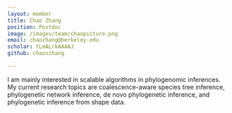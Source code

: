 ```yaml
---
layout: member
title: Chao Zhang
position: Postdoc
image: /images/team/chaopicture.png
email: chaozhang@berkeley.edu
scholar: tLmALrkAAAAJ
github: chaoszhang

---
```



I am mainly interested in scalable algorithms in phylogenomic inferences. My current research topics are coalescence-aware species tree inference, phylogenetic network inference, de novo phylogenetic inference, and phylogenetic inference from shape data.

